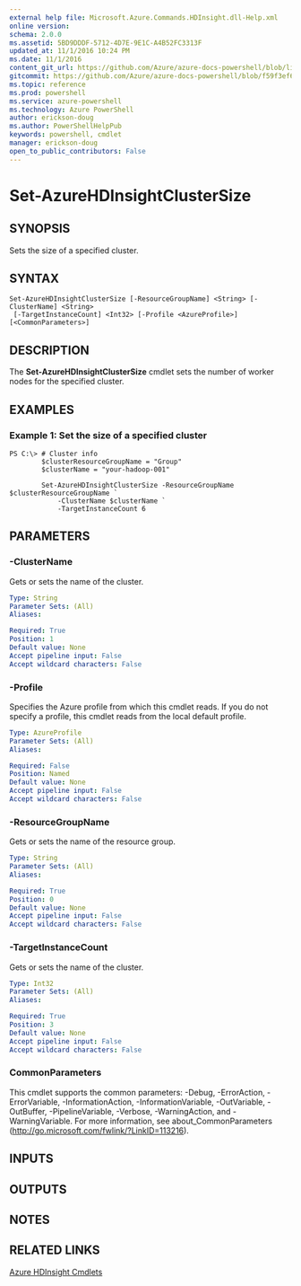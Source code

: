 ```yaml
---
external help file: Microsoft.Azure.Commands.HDInsight.dll-Help.xml
online version: 
schema: 2.0.0
ms.assetid: 5BD9DDDF-5712-4D7E-9E1C-A4B52FC3313F
updated_at: 11/1/2016 10:24 PM
ms.date: 11/1/2016
content_git_url: https://github.com/Azure/azure-docs-powershell/blob/live/azureps-cmdlets-docs/ResourceManager/AzureRM.HDInsight/v0.9.8/Set-AzureHDInsightClusterSize.md
gitcommit: https://github.com/Azure/azure-docs-powershell/blob/f59f3ef60bc592383812213e69fd77ba950759ed/azureps-cmdlets-docs/ResourceManager/AzureRM.HDInsight/v0.9.8/Set-AzureHDInsightClusterSize.md
ms.topic: reference
ms.prod: powershell
ms.service: azure-powershell
ms.technology: Azure PowerShell
author: erickson-doug
ms.author: PowerShellHelpPub
keywords: powershell, cmdlet
manager: erickson-doug
open_to_public_contributors: False
---
```


# Set-AzureHDInsightClusterSize

## SYNOPSIS
Sets the size of a specified cluster.

## SYNTAX

```
Set-AzureHDInsightClusterSize [-ResourceGroupName] <String> [-ClusterName] <String>
 [-TargetInstanceCount] <Int32> [-Profile <AzureProfile>] [<CommonParameters>]
```

## DESCRIPTION
The **Set-AzureHDInsightClusterSize** cmdlet sets the number of worker nodes for the specified cluster.

## EXAMPLES

### Example 1: Set the size of a specified cluster
```
PS C:\> # Cluster info
        $clusterResourceGroupName = "Group"
        $clusterName = "your-hadoop-001"

        Set-AzureHDInsightClusterSize -ResourceGroupName $clusterResourceGroupName `
            -ClusterName $clusterName `
            -TargetInstanceCount 6
```

## PARAMETERS

### -ClusterName
Gets or sets the name of the cluster.

```yaml
Type: String
Parameter Sets: (All)
Aliases: 

Required: True
Position: 1
Default value: None
Accept pipeline input: False
Accept wildcard characters: False
```

### -Profile
Specifies the Azure profile from which this cmdlet reads.
If you do not specify a profile, this cmdlet reads from the local default profile.

```yaml
Type: AzureProfile
Parameter Sets: (All)
Aliases: 

Required: False
Position: Named
Default value: None
Accept pipeline input: False
Accept wildcard characters: False
```

### -ResourceGroupName
Gets or sets the name of the resource group.

```yaml
Type: String
Parameter Sets: (All)
Aliases: 

Required: True
Position: 0
Default value: None
Accept pipeline input: False
Accept wildcard characters: False
```

### -TargetInstanceCount
Gets or sets the name of the cluster.

```yaml
Type: Int32
Parameter Sets: (All)
Aliases: 

Required: True
Position: 3
Default value: None
Accept pipeline input: False
Accept wildcard characters: False
```

### CommonParameters
This cmdlet supports the common parameters: -Debug, -ErrorAction, -ErrorVariable, -InformationAction, -InformationVariable, -OutVariable, -OutBuffer, -PipelineVariable, -Verbose, -WarningAction, and -WarningVariable. For more information, see about_CommonParameters (http://go.microsoft.com/fwlink/?LinkID=113216).

## INPUTS

## OUTPUTS

## NOTES

## RELATED LINKS

[Azure HDInsight Cmdlets](xref:ResourceManager/AzureRM.HDInsight/v0.9.8/AzureRM.HDInsight.md)



